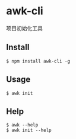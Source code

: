 # awk-cli
项目初始化工具
## Install
```
$ npm install awk-cli -g
```
## Usage
```
$ awk init
```
## Help
```
$ awk --help
$ awk init --help
```